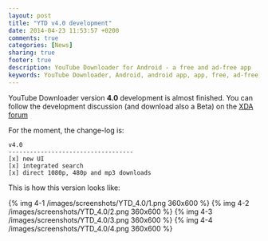 ```yaml
---
layout: post
title: "YTD v4.0 development"
date: 2014-04-23 11:53:57 +0200
comments: true
categories: [News]
sharing: true
footer: true
description: YouTube Downloader for Android - a free and ad-free app
keywords: YouTube Downloader, Android, android app, app, free, ad-free, no ads, dentex, video, YouTube, downloader
---
```

YouTube Downloader version **4.0** development is almost finished.
You can follow the development discussion (and download also a Beta) on the [XDA forum](http://forum.xda-developers.com/showthread.php?t=2335450)

For the moment, the change-log is:

    v4.0
    -----------------------------------
    [x] new UI
    [x] integrated search
    [x] direct 1080p, 480p and mp3 downloads 

This is how this version looks like:

{% img 4-1 /images/screenshots/YTD_4.0/1.png 360x600 %}
{% img 4-2 /images/screenshots/YTD_4.0/2.png 360x600 %}
{% img 4-3 /images/screenshots/YTD_4.0/3.png 360x600 %}
{% img 4-4 /images/screenshots/YTD_4.0/4.png 360x600 %}
